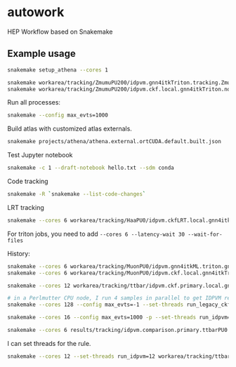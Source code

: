 # autowork
HEP Workflow based on Snakemake

## Example usage

```bash
snakemake setup_athena --cores 1
```

```bash
snakemake workarea/tracking/ZmumuPU200/idpvm.gnn4itkTriton.tracking.ZmumuPU200.root --config max_evts=100
snakemake workarea/tracking/ZmumuPU200/idpvm.ckf.local.gnn4itkTriton.none.ZmumuPU200.root --config max_evts=100
```

Run all processes:
```bash
snakemake --config max_evts=1000
```

Build atlas with customized atlas externals.
```bash
snakemake projects/athena/athena.external.ortCUDA.default.built.json
```

Test Jupyter notebook
```bash
snakemake -c 1 --draft-notebook hello.txt --sdm conda
```

Code tracking
```bash
snakemake -R `snakemake --list-code-changes`
```

LRT tracking
```bash
snakemake --cores 6 workarea/tracking/HaaPU0/idpvm.ckfLRT.local.gnn4itkTriton.none.HaaPU0.root --config max_evts=-1
```

For triton jobs, you need to add `--cores 6 --latency-wait 30 --wait-for-files`


History:
```bash
snakemake --cores 6 workarea/tracking/MuonPU0/idpvm.gnn4itkML.triton.gnn4itkTriton.tracking.MuonPU0.root --config max_evts=-1
snakemake --cores 6 workarea/tracking/MuonPU0/idpvm.ckf.local.gnn4itkTriton.none.MuonPU0.root --config max_evts=-1

snakemake --cores 12 workarea/tracking/ttbar/idpvm.ckf.primary.local.gnn4itkTriton.none.ttbar.root -p

# in a Perlmutter CPU node, I run 4 samples in parallel to get IDPVM results.
snakemake --cores 128 --config max_evts=-1 --set-threads run_legacy_ckf=16 run_idpvm=16 run_gnn4itk_triton=1

snakemake --cores 16 --config max_evts=1000 -p --set-threads run_idpvm=4 run_gnn4itk_triton=1

snakemake --cores 6 results/tracking/idpvm.comparison.primary.ttbarPU0.txt -p --rerun-triggers mtime --sdm conda --force
```
I can set threads for the rule.
```bash
snakemake --cores 12 --set-threads run_idpvm=12 workarea/tracking/ttbar/idpvm.ckf.primary.local.gnn4itkTriton.none.ttbar.root -p
```